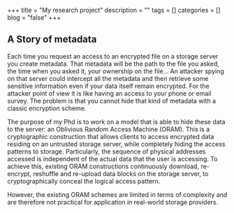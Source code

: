 +++
title       = "My research project"
description = ""
tags        = []
categories  = []
blog        = "false"
+++

## A Story of metadata

Each time you request an access to an encrypted file on a storage server you
create metadata. That metadata will be the path to the file you asked, the time
when you asked it, your ownership on the file... An attacker spying on that
server could intercept all the metadata and then retrieve some sensitive
information even if your data itself remain encrypted. For the attacker point of
view it is like having an access to your phone or email survey. The problem is
that you cannot hide that kind of metadata with a classic encryption scheme.

The purpose of my Phd is to work on a model that is able to hide these data to
the server: an Oblivious Random Access Machine (ORAM). This is a cryptographic
construction that allows clients to access encrypted data residing on an
untrusted storage server, while completely hiding the access patterns to storage.
Particularly, the sequence of physical addresses accessed is independent of the
actual data that the user is accessing. To achieve this, existing ORAM
constructions continuously download, re-encrypt, reshuffle and re-upload data
blocks on the storage server, to cryptographically conceal the logical access
pattern.

However, the existing ORAM schemes are limited in terms of complexity
and are therefore not practical for application in real-world storage providers.

